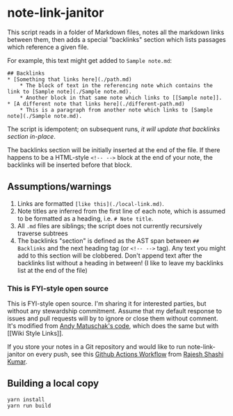 # note-link-janitor

This script reads in a folder of Markdown files, notes all the markdown links between them, then adds a special "backlinks" section which lists passages which reference a given file.

For example, this text might get added to `Sample note.md`:

```
## Backlinks
* [Something that links here](./path.md)
    * The block of text in the referencing note which contains the link to [Sample note](./Sample note.md).
    * Another block in that same note which links to [[Sample note]].
* [A different note that links here](./different-path.md)
    * This is a paragraph from another note which links to [Sample note](./Sample note.md).
```

The script is idempotent; on subsequent runs, _it will update that backlinks section in-place_.

The backlinks section will be initially inserted at the end of the file. If there happens to be a HTML-style `<!-- -->` block at the end of your note, the backlinks will be inserted before that block.

## Assumptions/warnings

1. Links are formatted `[like this](./local-link.md)`.
2. Note titles are inferred from the first line of each note, which is assumed to be formatted as a heading, i.e. `# Note title`.
3. All `.md` files are siblings; the script does not currently recursively traverse subtrees
4. The backlinks "section" is defined as the AST span between `## Backlinks` and the next heading tag (or `<!-- -->` tag). Any text you might add to this section will be clobbered. Don't append text after the backlinks list without a heading in between! (I like to leave my backlinks list at the end of the file)

### This is FYI-style open source

This is FYI-style open source. I'm sharing it for interested parties, but without any stewardship commitment. Assume that my default response to issues and pull requests will by to ignore or close them without comment. It's modified from [Andy Matuschak's code](https://github.com/andymatuschak/note-link-janitor), which does the same but with [[Wiki Style Links]].

If you store your notes in a Git repository and would like to run note-link-janitor on every push, see this [Github Actions Workflow](https://gist.github.com/rajesh-s/749c99ef9e7c884828a1acda698e477b) from [Rajesh Shashi Kumar](https://github.com/rajesh-s).

## Building a local copy

```
yarn install
yarn run build
```

